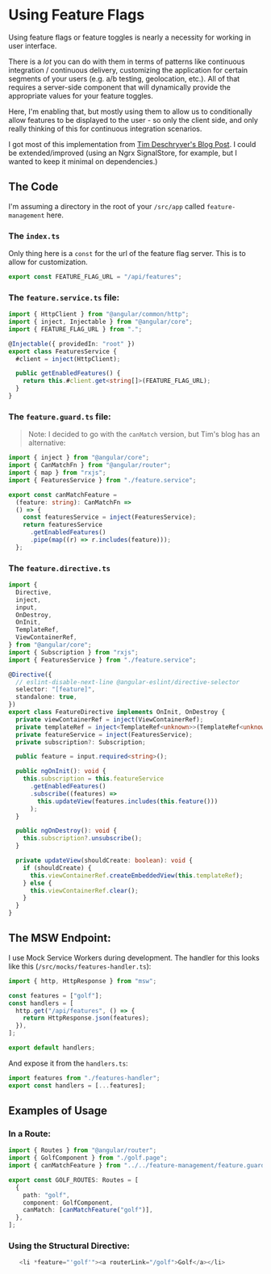 # Using Feature Flags

Using feature flags or feature toggles is nearly a necessity for working in user interface.

There is a _lot_ you can do with them in terms of patterns like continuous integration / continuous delivery, customizing the application for certain segments of your users (e.g. a/b testing, geolocation, etc.). All of that requires a server-side component that will dynamically provide the appropriate values for your feature toggles.

Here, I'm enabling that, but mostly using them to allow us to conditionally allow features to be displayed to the user - so only the client side, and only really thinking of this for continuous integration scenarios.

I got most of this implementation from [Tim Deschryver's Blog Post](https://timdeschryver.dev/blog/consuming-net-feature-flags-within-an-angular-application#feature-flag-directive). I could be extended/improved (using an Ngrx SignalStore, for example, but I wanted to keep it minimal on dependencies.)

## The Code

I'm assuming a directory in the root of your `/src/app` called `feature-management` here.

### The `index.ts`

Only thing here is a `const` for the url of the feature flag server. This is to allow for customization.

```typescript
export const FEATURE_FLAG_URL = "/api/features";
```

### The `feature.service.ts` file:

```typescript
import { HttpClient } from "@angular/common/http";
import { inject, Injectable } from "@angular/core";
import { FEATURE_FLAG_URL } from ".";

@Injectable({ providedIn: "root" })
export class FeaturesService {
  #client = inject(HttpClient);

  public getEnabledFeatures() {
    return this.#client.get<string[]>(FEATURE_FLAG_URL);
  }
}
```

### The `feature.guard.ts` file:

> Note: I decided to go with the `canMatch` version, but Tim's blog has an alternative:

```typescript
import { inject } from "@angular/core";
import { CanMatchFn } from "@angular/router";
import { map } from "rxjs";
import { FeaturesService } from "./feature.service";

export const canMatchFeature =
  (feature: string): CanMatchFn =>
  () => {
    const featuresService = inject(FeaturesService);
    return featuresService
      .getEnabledFeatures()
      .pipe(map((r) => r.includes(feature)));
  };
```

### The `feature.directive.ts`

```typescript
import {
  Directive,
  inject,
  input,
  OnDestroy,
  OnInit,
  TemplateRef,
  ViewContainerRef,
} from "@angular/core";
import { Subscription } from "rxjs";
import { FeaturesService } from "./feature.service";

@Directive({
  // eslint-disable-next-line @angular-eslint/directive-selector
  selector: "[feature]",
  standalone: true,
})
export class FeatureDirective implements OnInit, OnDestroy {
  private viewContainerRef = inject(ViewContainerRef);
  private templateRef = inject<TemplateRef<unknown>>(TemplateRef<unknown>);
  private featureService = inject(FeaturesService);
  private subscription?: Subscription;

  public feature = input.required<string>();

  public ngOnInit(): void {
    this.subscription = this.featureService
      .getEnabledFeatures()
      .subscribe((features) =>
        this.updateView(features.includes(this.feature()))
      );
  }

  public ngOnDestroy(): void {
    this.subscription?.unsubscribe();
  }

  private updateView(shouldCreate: boolean): void {
    if (shouldCreate) {
      this.viewContainerRef.createEmbeddedView(this.templateRef);
    } else {
      this.viewContainerRef.clear();
    }
  }
}
```

## The MSW Endpoint:

I use Mock Service Workers during development. The handler for this looks like this (`/src/mocks/features-handler.ts`):

```typescript
import { http, HttpResponse } from "msw";

const features = ["golf"];
const handlers = [
  http.get("/api/features", () => {
    return HttpResponse.json(features);
  }),
];

export default handlers;
```

And expose it from the `handlers.ts`:

```typescript
import features from "./features-handler";
export const handlers = [...features];
```

## Examples of Usage

### In a Route:

```typescript
import { Routes } from "@angular/router";
import { GolfComponent } from "./golf.page";
import { canMatchFeature } from "../../feature-management/feature.guard";

export const GOLF_ROUTES: Routes = [
  {
    path: "golf",
    component: GolfComponent,
    canMatch: [canMatchFeature("golf")],
  },
];
```

### Using the Structural Directive:

```typescript
   <li *feature="'golf'"><a routerLink="/golf">Golf</a></li>
```
